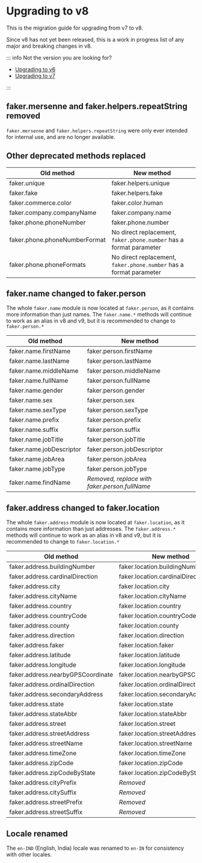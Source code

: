 # Upgrading to v8

This is the migration guide for upgrading from v7 to v8.

Since v8 has not yet been released, this is a work in progress list of any major and breaking changes in v8.

::: info
Not the version you are looking for?

- [Upgrading to v6](https://v6.fakerjs.dev/migration-guide-v5/)
- [Upgrading to v7](https://fakerjs.dev/guide/upgrading.html)

:::

## faker.mersenne and faker.helpers.repeatString removed

`faker.mersenne` and `faker.helpers.repeatString` were only ever intended for internal use, and are no longer available.

## Other deprecated methods replaced

| Old method                    | New method                                                         |
| ----------------------------- | ------------------------------------------------------------------ |
| faker.unique                  | faker.helpers.unique                                               |
| faker.fake                    | faker.helpers.fake                                                 |
| faker.commerce.color          | faker.color.human                                                  |
| faker.company.companyName     | faker.company.name                                                 |
| faker.phone.phoneNumber       | faker.phone.number                                                 |
| faker.phone.phoneNumberFormat | No direct replacement, `faker.phone.number` has a format parameter |
| faker.phone.phoneFormats      | No direct replacement, `faker.phone.number` has a format parameter |

## faker.name changed to faker.person

The whole `faker.name` module is now located at `faker.person`, as it contains more information than just names.
The `faker.name.*` methods will continue to work as an alias in v8 and v9, but it is recommended to change to `faker.person.*`

| Old method               | New method                                    |
| ------------------------ | --------------------------------------------- |
| faker.name.firstName     | faker.person.firstName                        |
| faker.name.lastName      | faker.person.lastName                         |
| faker.name.middleName    | faker.person.middleName                       |
| faker.name.fullName      | faker.person.fullName                         |
| faker.name.gender        | faker.person.gender                           |
| faker.name.sex           | faker.person.sex                              |
| faker.name.sexType       | faker.person.sexType                          |
| faker.name.prefix        | faker.person.prefix                           |
| faker.name.suffix        | faker.person.suffix                           |
| faker.name.jobTitle      | faker.person.jobTitle                         |
| faker.name.jobDescriptor | faker.person.jobDescriptor                    |
| faker.name.jobArea       | faker.person.jobArea                          |
| faker.name.jobType       | faker.person.jobType                          |
| faker.name.findName      | _Removed, replace with faker.person.fullName_ |

## faker.address changed to faker.location

The whole `faker.address` module is now located at `faker.location`, as it contains more information than just addresses.
The `faker.address.*` methods will continue to work as an alias in v8 and v9, but it is recommended to change to `faker.location.*`

| Old method                        | New method                         |
| --------------------------------- | ---------------------------------- |
| faker.address.buildingNumber      | faker.location.buildingNumber      |
| faker.address.cardinalDirection   | faker.location.cardinalDirection   |
| faker.address.city                | faker.location.city                |
| faker.address.cityName            | faker.location.cityName            |
| faker.address.country             | faker.location.country             |
| faker.address.countryCode         | faker.location.countryCode         |
| faker.address.county              | faker.location.county              |
| faker.address.direction           | faker.location.direction           |
| faker.address.faker               | faker.location.faker               |
| faker.address.latitude            | faker.location.latitude            |
| faker.address.longitude           | faker.location.longitude           |
| faker.address.nearbyGPSCoordinate | faker.location.nearbyGPSCoordinate |
| faker.address.ordinalDirection    | faker.location.ordinalDirection    |
| faker.address.secondaryAddress    | faker.location.secondaryAddress    |
| faker.address.state               | faker.location.state               |
| faker.address.stateAbbr           | faker.location.stateAbbr           |
| faker.address.street              | faker.location.street              |
| faker.address.streetAddress       | faker.location.streetAddress       |
| faker.address.streetName          | faker.location.streetName          |
| faker.address.timeZone            | faker.location.timeZone            |
| faker.address.zipCode             | faker.location.zipCode             |
| faker.address.zipCodeByState      | faker.location.zipCodeByState      |
| faker.address.cityPrefix          | _Removed_                          |
| faker.address.citySuffix          | _Removed_                          |
| faker.address.streetPrefix        | _Removed_                          |
| faker.address.streetSuffix        | _Removed_                          |

## Locale renamed

The `en-IND` (English, India) locale was renamed to `en-IN` for consistency with other locales.
